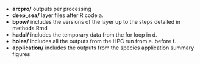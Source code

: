 - **arcpro/** outputs per processing
- **deep_sea/** layer files after R code a.
- **bpow/** includes the versions of the layer up to the steps detailed in methods.Rmd
- **hadal/** includes the temporary data from the for loop in d.
- **holes/** includes all the outputs from the HPC run from e. before f. 
- **application/** includes the outputs from the species application summary figures
